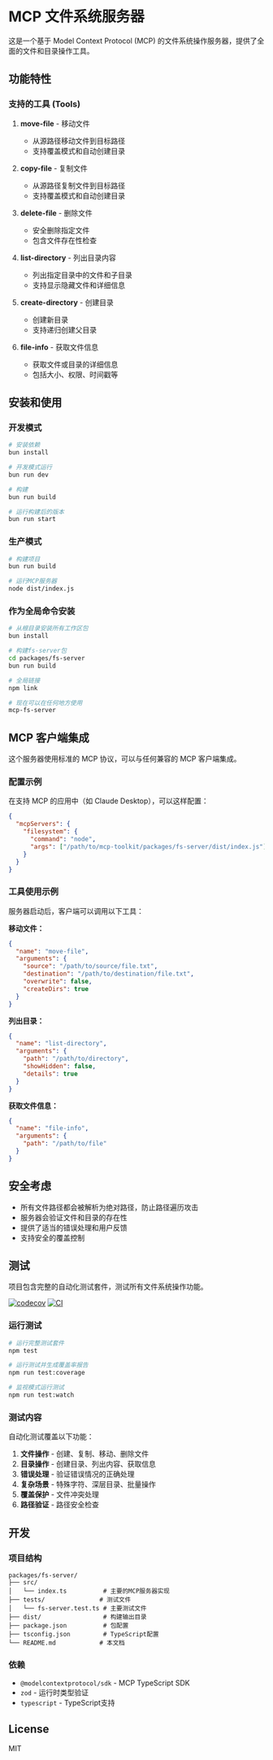 # MCP 文件系统服务器

这是一个基于 Model Context Protocol (MCP) 的文件系统操作服务器，提供了全面的文件和目录操作工具。

## 功能特性

### 支持的工具 (Tools)

1. **move-file** - 移动文件
   - 从源路径移动文件到目标路径
   - 支持覆盖模式和自动创建目录

2. **copy-file** - 复制文件
   - 从源路径复制文件到目标路径
   - 支持覆盖模式和自动创建目录

3. **delete-file** - 删除文件
   - 安全删除指定文件
   - 包含文件存在性检查

4. **list-directory** - 列出目录内容
   - 列出指定目录中的文件和子目录
   - 支持显示隐藏文件和详细信息

5. **create-directory** - 创建目录
   - 创建新目录
   - 支持递归创建父目录

6. **file-info** - 获取文件信息
   - 获取文件或目录的详细信息
   - 包括大小、权限、时间戳等

## 安装和使用

### 开发模式

```bash
# 安装依赖
bun install

# 开发模式运行
bun run dev

# 构建
bun run build

# 运行构建后的版本
bun run start
```

### 生产模式

```bash
# 构建项目
bun run build

# 运行MCP服务器
node dist/index.js
```

### 作为全局命令安装

```bash
# 从根目录安装所有工作区包
bun install

# 构建fs-server包
cd packages/fs-server
bun run build

# 全局链接
npm link

# 现在可以在任何地方使用
mcp-fs-server
```

## MCP 客户端集成

这个服务器使用标准的 MCP 协议，可以与任何兼容的 MCP 客户端集成。

### 配置示例

在支持 MCP 的应用中（如 Claude Desktop），可以这样配置：

```json
{
  "mcpServers": {
    "filesystem": {
      "command": "node",
      "args": ["/path/to/mcp-toolkit/packages/fs-server/dist/index.js"]
    }
  }
}
```

### 工具使用示例

服务器启动后，客户端可以调用以下工具：

**移动文件：**
```json
{
  "name": "move-file",
  "arguments": {
    "source": "/path/to/source/file.txt",
    "destination": "/path/to/destination/file.txt",
    "overwrite": false,
    "createDirs": true
  }
}
```

**列出目录：**
```json
{
  "name": "list-directory",
  "arguments": {
    "path": "/path/to/directory",
    "showHidden": false,
    "details": true
  }
}
```

**获取文件信息：**
```json
{
  "name": "file-info",
  "arguments": {
    "path": "/path/to/file"
  }
}
```

## 安全考虑

- 所有文件路径都会被解析为绝对路径，防止路径遍历攻击
- 服务器会验证文件和目录的存在性
- 提供了适当的错误处理和用户反馈
- 支持安全的覆盖控制

## 测试

项目包含完整的自动化测试套件，测试所有文件系统操作功能。

[![codecov](https://codecov.io/gh/zkl2333/mcp-toolkit/graph/badge.svg?flag=fs-server)](https://codecov.io/gh/zkl2333/mcp-toolkit)
[![CI](https://github.com/zkl2333/mcp-toolkit/workflows/Test%20%26%20Coverage/badge.svg)](https://github.com/zkl2333/mcp-toolkit/actions)

### 运行测试

```bash
# 运行完整测试套件
npm test

# 运行测试并生成覆盖率报告
npm run test:coverage

# 监视模式运行测试
npm run test:watch
```

### 测试内容

自动化测试覆盖以下功能：

1. **文件操作** - 创建、复制、移动、删除文件
2. **目录操作** - 创建目录、列出内容、获取信息
3. **错误处理** - 验证错误情况的正确处理
4. **复杂场景** - 特殊字符、深层目录、批量操作
5. **覆盖保护** - 文件冲突处理
6. **路径验证** - 路径安全检查

## 开发

### 项目结构

```
packages/fs-server/
├── src/
│   └── index.ts          # 主要的MCP服务器实现
├── tests/               # 测试文件
│   └── fs-server.test.ts # 主要测试文件
├── dist/                 # 构建输出目录
├── package.json          # 包配置
├── tsconfig.json         # TypeScript配置
└── README.md            # 本文档
```

### 依赖

- `@modelcontextprotocol/sdk` - MCP TypeScript SDK
- `zod` - 运行时类型验证
- `typescript` - TypeScript支持

## License

MIT
